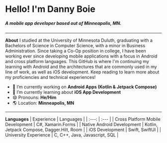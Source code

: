 # Hello! I'm Danny Boie
##### A mobile app developer based out of Minneapolis, MN. 
---

**About** 
I studied at the University of Minnesota Duluth, graduating with a Bachelors of Science in Computer Science, with a minor in Business Administration. Since taking a Co-Op position in college, I have been working ever since developing mobile applications with a focus in Android and cross platform languages. This GitHub is where I'm continuing my learning with Android and the architectures that are commonly used in my line of work, as well as iOS development. Keep reading to learn more about my proficiencies and technical experiences! 

- 🔭 I’m currently working on **Android Apps (Kotlin & Jetpack Compose)**
- 🌱 I’m currently learning about **iOS App Development**
- 😄 Pronouns: **He/Him**
- 🌎 Location: **Minneapolis, MN**

---

**Languages** 
| Experience | Languages |
| :---: | :--- |
| Cross Platform Mobile Development | C#, Xamarin.Forms |
| Native Android Development | Kotlin, Jetpack Compose, Dagger.Hilt, Room |
| iOS Development | Swift, SwiftUI |
| University Experience | C, C++, Java, Javascript, SQL |




<!--
**Danny-Boie/Danny-Boie** is a ✨ _special_ ✨ repository because its `README.md` (this file) appears on your GitHub profile.

Here are some ideas to get you started:


Language Proficiencies: C#, Kotlin, Jetpack Compose, Java, C++, Xamarin.Forms, SQL, 
Architecture Proficiencies: MVP, MvvM, Clean Architecture, Dependency Injection 
Systems & Tools: Android Studios, Visual Studio, Azure DevOps, Dagger Hilt, Jetpack Compose,  Git, Google Analytics, Google Firebase, Google Sites,  XCode, Visual Studio Code
Operating Systems: MacOS, Windows, Linux, Android, iOS



- 🔭 I’m currently working on ...
- 🌱 I’m currently learning ...
- 👯 I’m looking to collaborate on ...
- 🤔 I’m looking for help with ...
- 💬 Ask me about ...
- 📫 How to reach me: ...
- 😄 Pronouns: ...
- ⚡ Fun fact: ...
-->
